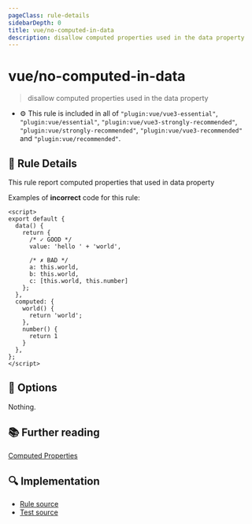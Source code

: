 ```yaml
---
pageClass: rule-details
sidebarDepth: 0
title: vue/no-computed-in-data
description: disallow computed properties used in the data property
---
```

# vue/no-computed-in-data
> disallow computed properties used in the data property

- :gear: This rule is included in all of `"plugin:vue/vue3-essential"`, `"plugin:vue/essential"`, `"plugin:vue/vue3-strongly-recommended"`, `"plugin:vue/strongly-recommended"`, `"plugin:vue/vue3-recommended"` and `"plugin:vue/recommended"`.

## :book: Rule Details

This rule report computed properties that used in data property

Examples of **incorrect** code for this rule:

<eslint-code-block :rules="{'vue/no-computed-in-data': ['error']}">

```vue
<script>
export default {
  data() {
    return {
      /* ✓ GOOD */
      value: 'hello ' + 'world',

      /* ✗ BAD */
      a: this.world,
      b: this.world,
      c: [this.world, this.number]
    };
  },
  computed: {
    world() {
      return 'world';
    },
    number() {
      return 1
    }
  },
};
</script>
```

</eslint-code-block>

## :wrench: Options

Nothing.

## :books: Further reading

[Computed Properties](https://vuejs.org/v2/guide/computed.html#Computed-Caching-vs-Methods)

## :mag: Implementation

- [Rule source](https://github.com/vuejs/eslint-plugin-vue/blob/master/lib/rules/no-computed-in-data.js)
- [Test source](https://github.com/vuejs/eslint-plugin-vue/blob/master/tests/lib/rules/no-computed-in-data.js)
